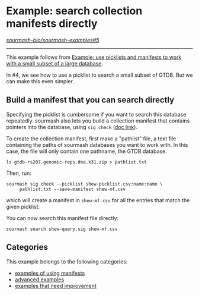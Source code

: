 # Example: search collection manifests directly

*[sourmash-bio/sourmash-examples#5](https://github.com/sourmash-bio/sourmash-examples/issues/5)*

---

This example follows from [Example: use picklists and manifests to work with a small subset of a large database](4-use-picklists-and-manifests-to-work-with-a-small-subset-of-a-large-database.md).

In #4, we see how to use a picklist to search a small subset of GTDB. But we can make this even simpler.

## Build a manifest that you can search directly

Specifying the picklist is cumbersome if you want to search this database repeatedly. sourmash also lets you build a  collection manifest that contains pointers into the database, using `sig check` ([doc link](https://sourmash.readthedocs.io/en/latest/command-line.html#sourmash-signature-check-compare-picklists-and-manifests)).

To create the collection manifest, first make a "pathlist" file, a text file containing the paths of sourmash databases you want to work with. In this case, the file will only contain one pathname, the GTDB database.

```
ls gtdb-rs207.genomic-reps.dna.k31.zip > pathlist.txt
```

Then, run:
```
sourmash sig check --picklist shew-picklist.csv:name:name \
     pathlist.txt --save-manifest shew-mf.csv
```
which will create a manifest in `shew-mf.csv` for all the entries that match the given picklist.

You can now search this manifest file directly:
```
sourmash search shew-query.sig shew-mf.csv
```


## Categories

This example belongs to the following categories:

 * [examples of using manifests](l-manifests.md)
 * [advanced examples](l-advanced.md)
 * [examples that need improvement](l-needs-improvement.md)


